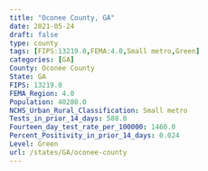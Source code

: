 ```yaml
---
title: "Oconee County, GA"
date: 2021-05-24
draft: false
type: county
tags: [FIPS:13219.0,FEMA:4.0,Small metro,Green]
categories: [GA]
County: Oconee County
State: GA
FIPS: 13219.0
FEMA_Region: 4.0
Population: 40280.0
NCHS_Urban_Rural_Classification: Small metro
Tests_in_prior_14_days: 588.0
Fourteen_day_test_rate_per_100000: 1460.0
Percent_Positivity_in_prior_14_days: 0.024
Level: Green
url: /states/GA/oconee-county
---
```



